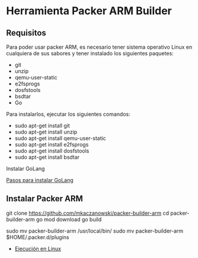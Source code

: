 # Herramienta Packer ARM Builder

## Requisitos

Para poder usar packer ARM, es necesario tener sistema operativo Linux en cualquiera de sus sabores y tener instalado los siguientes paquetes:

* git
* unzip
* qemu-user-static
* e2fsprogs
* dosfstools
* bsdtar
* Go

Para instalarlos, ejecutar los siguientes comandos:

- sudo apt-get install git
- sudo apt-get install unzip
- sudo apt-get install qemu-user-static
- sudo apt-get install e2fsprogs
- sudo apt-get install dosfstools
- sudo apt-get install bsdtar

Instalar GoLang

[Pasos para instalar GoLang](Documentation/es/Tools/GoLang/installation/linux_installation.es-ES.md)

## Instalar Packer ARM

git clone https://github.com/mkaczanowski/packer-builder-arm
cd packer-builder-arm
go mod download
go build


sudo mv packer-builder-arm /usr/local/bin/
sudo mv packer-builder-arm $HOME/.packer.d/plugins


* [Ejecución en Linux](Documentation/es/Tools/Packer/installation/linux_execution.es-ES.md)
